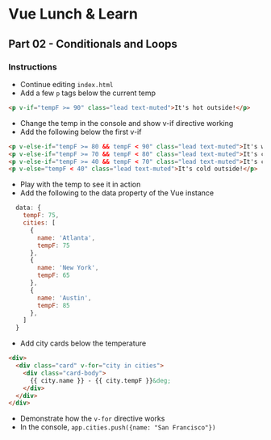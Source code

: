 # Vue Lunch & Learn

## Part 02 - Conditionals and Loops

### Instructions

* Continue editing `index.html`
* Add a few `p` tags below the current temp

```html
<p v-if="tempF >= 90" class="lead text-muted">It's hot outside!</p>
```

* Change the temp in the console and show v-if directive working
* Add the following below the first v-if

```html
<p v-else-if="tempF >= 80 && tempF < 90" class="lead text-muted">It's warm outside</p>
<p v-else-if="tempF >= 70 && tempF < 80" class="lead text-muted">It's comfortable outside</p>
<p v-else-if="tempF >= 40 && tempF < 70" class="lead text-muted">It's chilly outside</p>
<p v-else="tempF < 40" class="lead text-muted">It's cold outside!</p>
```

* Play with the temp to see it in action
* Add the following to the data property of the Vue instance

```js
  data: {
    tempF: 75,
    cities: [
      {
        name: 'Atlanta',
        tempF: 75
      },
      {
        name: 'New York',
        tempF: 65
      },
      {
        name: 'Austin',
        tempF: 85
      },
    ]
  }
```

* Add city cards below the temperature

```html
<div>
  <div class="card" v-for="city in cities">
    <div class="card-body">
      {{ city.name }} - {{ city.tempF }}&deg;
    </div>
  </div>
</div>
```

* Demonstrate how the `v-for` directive works
* In the console, `app.cities.push({name: "San Francisco"})`
